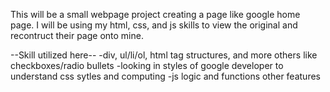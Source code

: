 This will be a small webpage project creating a page like google home page. 
I will be using my html, css, and js skills to view the original and recontruct their page onto mine.

--Skill utilized here--
-div, ul/li/ol, html tag structures, and more others like checkboxes/radio bullets
-looking in styles of google developer to understand css sytles and computing
-js logic and functions other features


